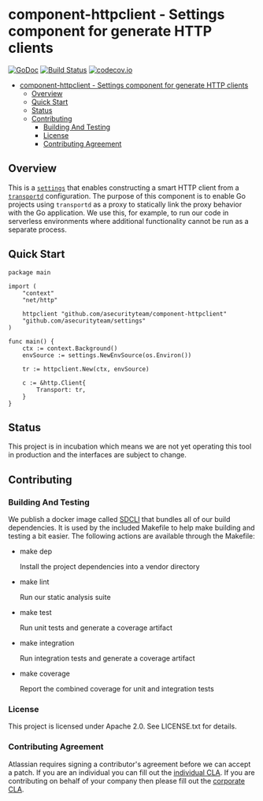 <a id="markdown-component-httpclient---settings-component-for-generate-http-clients" name="component-httpclient---settings-component-for-generate-http-clients"></a>
# component-httpclient - Settings component for generate HTTP clients
[![GoDoc](https://godoc.org/github.com/asecurityteam/component-httpclient?status.svg)](https://godoc.org/github.com/asecurityteam/component-httpclient)
[![Build Status](https://travis-ci.com/asecurityteam/component-httpclient.png?branch=master)](https://travis-ci.com/asecurityteam/component-httpclient)
[![codecov.io](https://codecov.io/github/asecurityteam/component-httpclient/coverage.svg?branch=master)](https://codecov.io/github/asecurityteam/component-httpclient?branch=master)
<!-- TOC -->

- [component-httpclient - Settings component for generate HTTP clients](#component-httpclient---settings-component-for-generate-http-clients)
    - [Overview](#overview)
    - [Quick Start](#quick-start)
    - [Status](#status)
    - [Contributing](#contributing)
        - [Building And Testing](#building-and-testing)
        - [License](#license)
        - [Contributing Agreement](#contributing-agreement)

<!-- /TOC -->

<a id="markdown-overview" name="overview"></a>
## Overview

This is a [`settings`](https://github.com/asecurityteam/settings) that enables
constructing a smart HTTP client from a
[`transportd`](https://github.com/asecurityteam/settings) configuration. The
purpose of this component is to enable Go projects using `transportd` as a proxy
to statically link the proxy behavior with the Go application. We use this,
for example, to run our code in serverless environments where additional
functionality cannot be run as a separate process.

<a id="markdown-quick-start" name="quick-start"></a>
## Quick Start

```golang
package main

import (
    "context"
    "net/http"

    httpclient "github.com/asecurityteam/component-httpclient"
    "github.com/asecurityteam/settings"
)

func main() {
    ctx := context.Background()
    envSource := settings.NewEnvSource(os.Environ())

    tr := httpclient.New(ctx, envSource)

    c := &http.Client{
        Transport: tr,
    }
}
```

<a id="markdown-status" name="status"></a>
## Status

This project is in incubation which means we are not yet operating this tool in
production and the interfaces are subject to change.

<a id="markdown-contributing" name="contributing"></a>
## Contributing

<a id="markdown-building-and-testing" name="building-and-testing"></a>
### Building And Testing

We publish a docker image called [SDCLI](https://github.com/asecurityteam/sdcli) that
bundles all of our build dependencies. It is used by the included Makefile to help
make building and testing a bit easier. The following actions are available through
the Makefile:

-   make dep

    Install the project dependencies into a vendor directory

-   make lint

    Run our static analysis suite

-   make test

    Run unit tests and generate a coverage artifact

-   make integration

    Run integration tests and generate a coverage artifact

-   make coverage

    Report the combined coverage for unit and integration tests

<a id="markdown-license" name="license"></a>
### License

This project is licensed under Apache 2.0. See LICENSE.txt for details.

<a id="markdown-contributing-agreement" name="contributing-agreement"></a>
### Contributing Agreement

Atlassian requires signing a contributor's agreement before we can accept a patch. If
you are an individual you can fill out the [individual
CLA](https://na2.docusign.net/Member/PowerFormSigning.aspx?PowerFormId=3f94fbdc-2fbe-46ac-b14c-5d152700ae5d).
If you are contributing on behalf of your company then please fill out the [corporate
CLA](https://na2.docusign.net/Member/PowerFormSigning.aspx?PowerFormId=e1c17c66-ca4d-4aab-a953-2c231af4a20b).